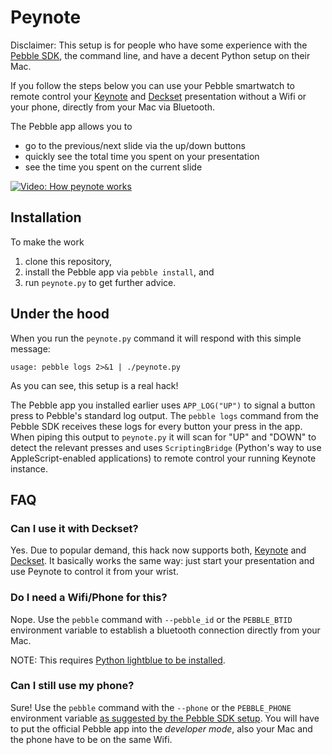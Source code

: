 # Peynote

Disclaimer: This setup is for people who have some experience with the [Pebble SDK][PebbleSDK], the command line, and have a decent Python setup on their Mac.

If you follow the steps below you can use your Pebble smartwatch to remote control your [Keynote][Keynote] and [Deckset][Deckset] presentation without a Wifi or your phone, directly from your Mac via Bluetooth.

The Pebble app allows you to

 - go to the previous/next slide via the up/down buttons
 - quickly see the total time you spent on your presentation
 - see the time you spent on the current slide
  
[![Video: How peynote works](http://img.youtube.com/vi/vOZKbtwSGeI/0.jpg)](http://www.youtube.com/watch?v=vOZKbtwSGeI) 
 
## Installation

To make the work

1. clone this repository,
2. install the Pebble app via `pebble install`, and
3. run `peynote.py` to get further advice.

## Under the hood

When you run the `peynote.py` command it will respond with this simple message:

    usage: pebble logs 2>&1 | ./peynote.py

As you can see, this setup is a real hack!

The Pebble app you installed earlier uses `APP_LOG("UP")` to signal a button press to Pebble's standard log output.
The `pebble logs` command from the Pebble SDK receives these logs for every button your press in the app.
When piping this output to `peynote.py` it will scan for "UP" and "DOWN" to detect the relevant presses and
uses `ScriptingBridge` (Python's way to use AppleScript-enabled applications) to remote control your running Keynote instance.

## FAQ

### Can I use it with Deckset?

Yes. Due to popular demand, this hack now supports both, [Keynote][Keynote] and [Deckset][Deckset]. It basically works the same way: just start your presentation and use Peynote to control it from your wrist.

### Do I need a Wifi/Phone for this?

Nope.
Use the `pebble` command with `--pebble_id` or the `PEBBLE_BTID` environment variable to establish a bluetooth connection directly from your Mac.

NOTE: This requires [Python lightblue to be installed][lightblue].

### Can I still use my phone?

Sure!
Use the `pebble` command with the `--phone` or the `PEBBLE_PHONE` environment variable [as suggested by the Pebble SDK setup][PebbleHelloWorld].
You will have to put the official Pebble app into the *developer mode*, also your Mac and the phone have to be on the same Wifi.

[lightblue]: http://forums.getpebble.com/discussion/comment/111815/#Comment_111815
[PebbleSDK]: https://developer.getpebble.com/2/getting-started/macosx/
[PebbleHelloWorld]: https://developer.getpebble.com/2/getting-started/hello-world/
[Keynote]: https://www.apple.com/mac/keynote/
[Deckset]: http://decksetapp.com